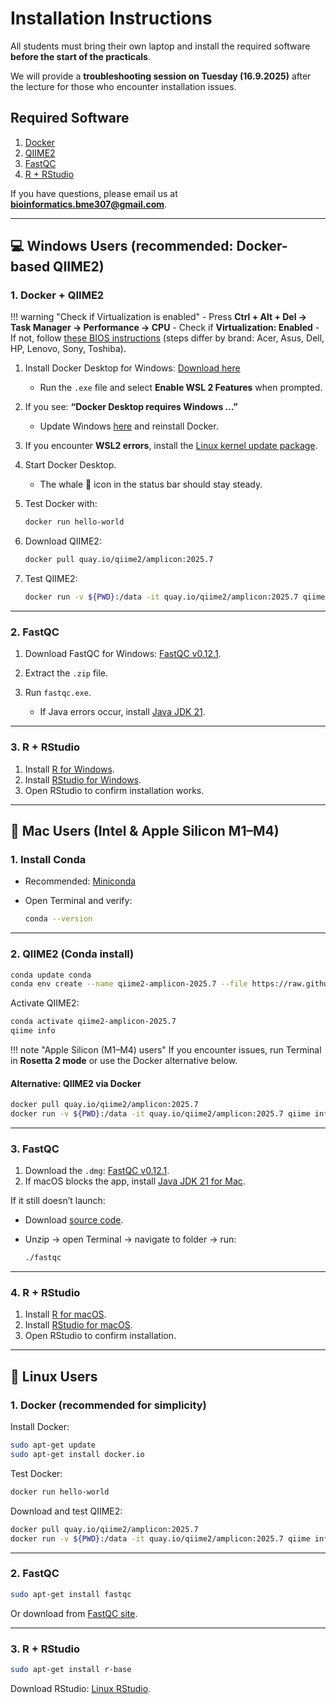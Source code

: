 # Installation Instructions

All students must bring their own laptop and install the required software **before the start of the practicals**.

We will provide a **troubleshooting session on Tuesday (16.9.2025)** after the lecture for those who encounter installation issues.

## Required Software

1. [Docker](https://www.docker.com/)
2. [QIIME2](https://qiime2.org/)
3. [FastQC](https://www.bioinformatics.babraham.ac.uk/projects/fastqc/)
4. [R + RStudio](https://rstudio-education.github.io/hopr/starting.html)

If you have questions, please email us at **[bioinformatics.bme307@gmail.com](mailto:bioinformatics.bme307@gmail.com)**.

---

## 💻 Windows Users (recommended: Docker-based QIIME2)

### 1. Docker + QIIME2

!!! warning "Check if Virtualization is enabled"
\- Press **Ctrl + Alt + Del → Task Manager → Performance → CPU**
\- Check if **Virtualization: Enabled**
\- If not, follow [these BIOS instructions](https://wiki.2n.com/faqac/en/virtualizace-vt-x-amd-v-povoleni-virtualizace-na-vasem-pocitaci-pro-spusteni-2n-access-commander-100572533.html) (steps differ by brand: Acer, Asus, Dell, HP, Lenovo, Sony, Toshiba).

1. Install Docker Desktop for Windows: [Download here](https://docs.docker.com/desktop/install/windows-install/)

   * Run the `.exe` file and select **Enable WSL 2 Features** when prompted.

2. If you see:
   **“Docker Desktop requires Windows …”**

   * Update Windows [here](https://www.microsoft.com/en-us/software-download/windows10) and reinstall Docker.

3. If you encounter **WSL2 errors**, install the [Linux kernel update package](https://wslstorestorage.blob.core.windows.net/wslblob/wsl_update_x64.msi).

4. Start Docker Desktop.

   * The whale 🐳 icon in the status bar should stay steady.

5. Test Docker with:

   ```bash
   docker run hello-world
   ```

6. Download QIIME2:

   ```bash
   docker pull quay.io/qiime2/amplicon:2025.7
   ```

7. Test QIIME2:

   ```bash
   docker run -v ${PWD}:/data -it quay.io/qiime2/amplicon:2025.7 qiime info
   ```

---

### 2. FastQC

1. Download FastQC for Windows: [FastQC v0.12.1](https://www.bioinformatics.babraham.ac.uk/projects/fastqc/).
2. Extract the `.zip` file.
3. Run `fastqc.exe`.

   * If Java errors occur, install [Java JDK 21](https://www.oracle.com/java/technologies/downloads/#jdk21-windows).

---

### 3. R + RStudio

1. Install [R for Windows](http://cran.r-project.org/bin/windows/base/release.htm).
2. Install [RStudio for Windows](https://posit.co/download/rstudio-desktop/).
3. Open RStudio to confirm installation works.

---

## 🍎 Mac Users (Intel & Apple Silicon M1–M4)

### 1. Install Conda

* Recommended: [Miniconda](https://docs.anaconda.com/miniconda/install/#macos-terminal-installer)
* Open Terminal and verify:

  ```bash
  conda --version
  ```

---

### 2. QIIME2 (Conda install)

```bash
conda update conda
conda env create --name qiime2-amplicon-2025.7 --file https://raw.githubusercontent.com/qiime2/distributions/refs/heads/dev/2025.7/amplicon/released/qiime2-amplicon-macos-latest-conda.yml
```

Activate QIIME2:

```bash
conda activate qiime2-amplicon-2025.7
qiime info
```

!!! note "Apple Silicon (M1–M4) users"
If you encounter issues, run Terminal in **Rosetta 2 mode** or use the Docker alternative below.

#### Alternative: QIIME2 via Docker

```bash
docker pull quay.io/qiime2/amplicon:2025.7
docker run -v ${PWD}:/data -it quay.io/qiime2/amplicon:2025.7 qiime info
```

---

### 3. FastQC

1. Download the `.dmg`: [FastQC v0.12.1](https://www.bioinformatics.babraham.ac.uk/projects/fastqc/fastqc_v0.12.1.dmg).
2. If macOS blocks the app, install [Java JDK 21 for Mac](https://www.oracle.com/java/technologies/downloads/#jdk21-mac).

If it still doesn’t launch:

* Download [source code](https://github.com/s-andrews/FastQC/archive/refs/tags/v0.12.1.zip).
* Unzip → open Terminal → navigate to folder → run:

  ```bash
  ./fastqc
  ```

---

### 4. R + RStudio

1. Install [R for macOS](https://cran.r-project.org/bin/macosx/).
2. Install [RStudio for macOS](https://posit.co/download/rstudio-desktop/).
3. Open RStudio to confirm installation.

---

## 🐧 Linux Users

### 1. Docker (recommended for simplicity)

Install Docker:

```bash
sudo apt-get update
sudo apt-get install docker.io
```

Test Docker:

```bash
docker run hello-world
```

Download and test QIIME2:

```bash
docker pull quay.io/qiime2/amplicon:2025.7
docker run -v ${PWD}:/data -it quay.io/qiime2/amplicon:2025.7 qiime info
```

---

### 2. FastQC

```bash
sudo apt-get install fastqc
```

Or download from [FastQC site](https://www.bioinformatics.babraham.ac.uk/projects/fastqc/).

---

### 3. R + RStudio

```bash
sudo apt-get install r-base
```

Download RStudio: [Linux RStudio](https://posit.co/download/rstudio-desktop/).
